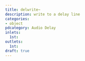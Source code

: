 ```yaml
---
title: delwrite~
description: write to a delay line
categories:
- object
pdcategory: Audio Delay
inlets:
  1st:
outlets:
  1st:
draft: true
---
```


